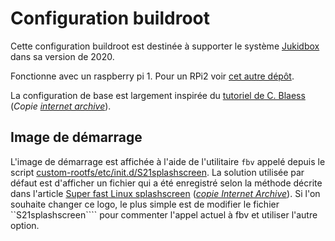 # Configuration buildroot
Cette configuration buildroot est destinée à supporter le système [Jukidbox](https://github.com/symac/jukidbox) dans sa version de 2020.

Fonctionne avec un raspberry pi 1. Pour un RPi2 voir [cet autre dépôt](https://github.com/symac/buildroot_jukidbox_pi2).

La configuration de base est largement inspirée du [tutoriel de C. Blaess](https://www.blaess.fr/christophe/buildroot-lab/index.html) (*Copie [internet archive](https://web.archive.org/web/20201214052606/https://www.blaess.fr/christophe/buildroot-lab/index.html)*).

## Image de démarrage
L'image de démarrage est affichée à l'aide de l'utilitaire ```fbv``` appelé depuis le script [custom-rootfs/etc/init.d/S21splashscreen](custom-rootfs/etc/init.d/S21splashscreen). La solution utilisée par défaut est d'afficher un fichier qui a été enregistré selon la méthode décrite dans l'article [Super fast Linux splashscreen](https://bootlin.com/blog/super-fast-linux-splashscreen/) (*[copie Internet Archive](https://web.archive.org/web/20201214053126/https://bootlin.com/blog/super-fast-linux-splashscreen/)*). Si l'on souhaite changer ce logo, le plus simple est de modifier le fichier ``S21splashscreen```` pour commenter l'appel actuel à fbv et utiliser l'autre option. 

